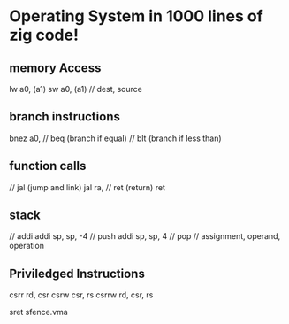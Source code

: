 # Operating System in 1000 lines of zig code!

## memory Access
lw a0, (a1)
sw a0, (a1) // dest, source

## branch instructions
bnez a0, <label>
<label>
// beq (branch if equal)
// blt (branch if less than)

## function calls
// jal (jump and link)
jal ra, <label>
// ret (return)
ret

## stack
// addi
addi sp, sp, -4 // push
addi sp, sp, 4 // pop // assignment, operand, operation

## Priviledged Instructions
csrr rd, csr
csrw csr, rs
csrrw rd, csr, rs

sret
sfence.vma
